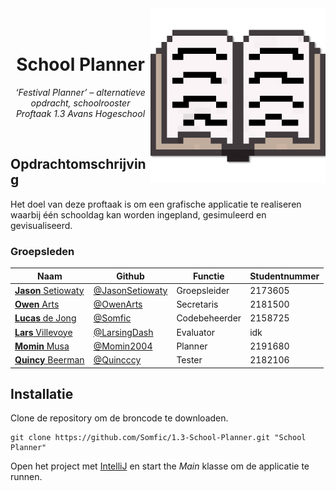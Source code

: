 <div text-align="center">
    <img src="./res/Icon-highres.png" 
        align="right"
        title="School Planner" 
        width="280" 
        height="280">
    <br>
    <br>
    <h1 align="center">School Planner</h1>
    <p align="center">
        <i>‘Festival Planner’ – alternatieve opdracht, schoolrooster</i>   
        <br>
        <i>Proftaak 1.3 Avans Hogeschool</i>
    </p>
    <br>
</div>

## Opdrachtomschrijving
Het doel van deze proftaak is om een grafische applicatie te realiseren waarbij één schooldag kan worden ingepland, gesimuleerd en gevisualiseerd.

### Groepsleden
| Naam                                                       | Github                                               | Functie       | Studentnummer | 
|------------------------------------------------------------|------------------------------------------------------|---------------|---------------|
| [**Jason** Setiowaty](mailto:j.setiowaty@student.avans.nl) | [@JasonSetiowaty](https://github.com/JasonSetiowaty) | Groepsleider  | 2173605       |
| [**Owen** Arts](mailto:o.arts@student.avans.nl)            | [@OwenArts](https://github.com/OwenArts)             | Secretaris    | 2181500       |
| [**Lucas** de Jong](mailto:lv.dejong@student.avans.nl)     | [@Somfic](https://github.com/Somfic)                 | Codebeheerder | 2158725       |
| [**Lars** Villevoye](mailto:l.villevoye@student.avans.nl)  | [@LarsingDash](https://github.com/LarsingDash)       | Evaluator     | idk           |
| [**Momin** Musa](mailto:m.musa@student.avans.nl)           | [@Momin2004](https://github.com/Momin2004)           | Planner       | 2191680       |
| [**Quincy** Beerman](mailto:ql.beerman@student.avans.nl)   | [@Quincccy](https://github.com/Quincccy)             | Tester        | 2182106       |

## Installatie
Clone de repository om de broncode te downloaden.
```
git clone https://github.com/Somfic/1.3-School-Planner.git "School Planner"
```
Open het project met [IntelliJ](https://www.jetbrains.com/idea/) en start the *Main* klasse om de applicatie te runnen.
